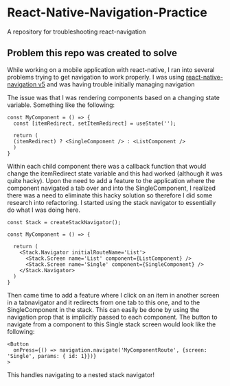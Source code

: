 # React-Native-Navigation-Practice
A repository for troubleshooting react-navigation

## Problem this repo was created to solve
While working on a mobile application with react-native, I ran
into several problems trying to get navigation to work properly.
I was using [react-native-navigation v5](https://reactnavigation.org/blog/2020/02/06/react-navigation-5.0/)
and was having trouble initially managing navigation

The issue was that I was rendering components based on a changing state variable.
Something like the following:

```
const MyComponent = () => {
  const [itemRedirect, setItemRedirect] = useState('');
  
  return (
  (itemRedirect) ? <SingleComponent /> : <ListComponent />
  )
}
```

Within each child component there was a callback function that would change the itemRedirect state variable and this had worked (although it was quite hacky).
Upon the need to add a feature to the application where the component navigated a tab over and into the SingleComponent, I realized there was a need to
eliminate this hacky solution so therefore I did some research into refactoring. I started using the stack navigator to essentially do what I was doing here.

```
const Stack = createStackNavigator();

const MyComponent = () => {
  
  return (
    <Stack.Navigator initialRouteName='List'>
      <Stack.Screen name='List' component={ListComponent} />
      <Stack.Screen name='Single' component={SingleComponent} />
    </Stack.Navigator>
  )
}
```

Then came time to add a feature where I click on an item in another screen in a tabnavigator and it redirects from one tab to this one, and to the SingleComponent in the stack.
This can easily be done by using the navigation prop that is implicitly passed to each component. The button to navigate from a component to this Single stack screen would look
like the following:

```
<Button
  onPress={() => navigation.navigate('MyComponentRoute', {screen: 'Single', params: { id: 1}})}
>
```

This handles navigating to a nested stack navigator!
